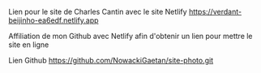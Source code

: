 Lien pour le site  de Charles Cantin avec le site Netlify
https://verdant-beijinho-ea6edf.netlify.app

Affiliation de mon Github avec Netlify afin d'obtenir un lien pour mettre le site en ligne

Lien Github
https://github.com/NowackiGaetan/site-photo.git
